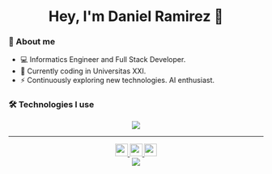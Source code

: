 <h1 align="center">Hey, I'm Daniel Ramirez 👋</h1>

### 🚀 About me
- 💻 Informatics Engineer and Full Stack Developer.
- 🔭 Currently coding in Universitas XXI.
- ⚡ Continuously exploring new technologies. AI enthusiast.

### 🛠️ Technologies I use
<p align="center">
  <img src="https://skillicons.dev/icons?i=js,ts,react,nextjs,nodejs,django,mysql,mongodb,py,unity" />
</p>


---

<p align="center">
  <a href="https://www.linkedin.com/in/danielramg/" target="_blank">
    <img src="https://img.shields.io/badge/-LinkedIn-0077B5?style=flat&logo=linkedin&logoColor=white" height="25" />
  </a>
  <a href="https://twitter.com/danielragi" target="_blank">
    <img src="https://img.shields.io/badge/-Twitter-1DA1F2?style=flat&logo=twitter&logoColor=white" height="25" />
  </a>
  <a href="https://www.danielramirez.pro" target="_blank">
    <img src="https://img.shields.io/badge/-Website-000000?style=flat&logo=globe&logoColor=white" height="25" />
  </a>
  <br/>
  <a href="#" target="_blank">
    <img src="https://skillicons.dev/icons?i=github" />
  </a>
</p>
  
